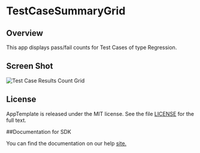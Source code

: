 TestCaseSummaryGrid
=========================

## Overview
This app displays pass/fail counts for Test Cases of type Regression. 

## Screen Shot
![Test Case Results Count Grid](https://raw.github.com/sficarrotta/TestCaseResultsCountGrid/master/TestCaseRunCounts.png)


## License

AppTemplate is released under the MIT license.  See the file [LICENSE](./LICENSE) for the full text.

##Documentation for SDK

You can find the documentation on our help [site.](https://help.rallydev.com/apps/2.0rc2/doc/)
